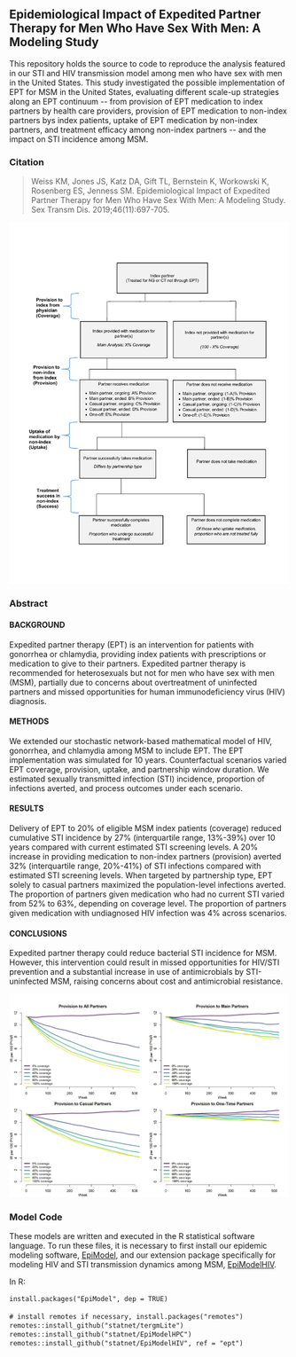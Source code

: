 ## Epidemiological Impact of Expedited Partner Therapy for Men Who Have Sex With Men: A Modeling Study

This repository holds the source to code to reproduce the analysis featured in our STI and HIV transmission model among men who have sex with men in the United States. This study investigated the possible implementation of EPT for MSM in the United States, evaluating different scale-up strategies along an EPT continuum -- from provision of EPT medication to index partners by health care providers, provision of EPT medication to non-index partners bys index patients, uptake of EPT medication by non-index partners, and treatment efficacy among non-index partners -- and the impact on STI incidence among MSM.

### Citation

> Weiss KM, Jones JS, Katz DA, Gift TL, Bernstein K, Workowski K, Rosenberg ES, Jenness SM. Epidemiological Impact of Expedited Partner Therapy for Men Who Have Sex With Men: A Modeling Study. Sex Transm Dis. 2019;46(11):697-705.

<img src="https://github.com/EpiModel/EPT/raw/master/analysis/Fig1.png">

### Abstract

#### BACKGROUND
Expedited partner therapy (EPT) is an intervention for patients with gonorrhea or chlamydia, providing index patients with prescriptions or medication to give to their partners. Expedited partner therapy is recommended for heterosexuals but not for men who have sex with men (MSM), partially due to concerns about overtreatment of uninfected partners and missed opportunities for human immunodeficiency virus (HIV) diagnosis.

#### METHODS
We extended our stochastic network-based mathematical model of HIV, gonorrhea, and chlamydia among MSM to include EPT. The EPT implementation was simulated for 10 years. Counterfactual scenarios varied EPT coverage, provision, uptake, and partnership window duration. We estimated sexually transmitted infection (STI) incidence, proportion of infections averted, and process outcomes under each scenario.

#### RESULTS
Delivery of EPT to 20% of eligible MSM index patients (coverage) reduced cumulative STI incidence by 27% (interquartile range, 13%-39%) over 10 years compared with current estimated STI screening levels. A 20% increase in providing medication to non-index partners (provision) averted 32% (interquartile range, 20%-41%) of STI infections compared with estimated STI screening levels. When targeted by partnership type, EPT solely to casual partners maximized the population-level infections averted. The proportion of partners given medication who had no current STI varied from 52% to 63%, depending on coverage level. The proportion of partners given medication with undiagnosed HIV infection was 4% across scenarios.

#### CONCLUSIONS
Expedited partner therapy could reduce bacterial STI incidence for MSM. However, this intervention could result in missed opportunities for HIV/STI prevention and a substantial increase in use of antimicrobials by STI-uninfected MSM, raising concerns about cost and antimicrobial resistance.

<img src="https://github.com/EpiModel/EPT/raw/master/analysis/Fig2.png">

### Model Code

These models are written and executed in the R statistical software language. To run these files, it is necessary to first install our epidemic modeling software, [EpiModel](http://epimodel.org/), and our extension package specifically for modeling HIV and STI transmission dynamics among MSM, [EpiModelHIV](http://github.com/statnet/EpiModelHIV).

In R:
```
install.packages("EpiModel", dep = TRUE)

# install remotes if necessary, install.packages("remotes")
remotes::install_github("statnet/tergmLite")
remotes::install_github("statnet/EpiModelHPC")
remotes::install_github("statnet/EpiModelHIV", ref = "ept")
```

